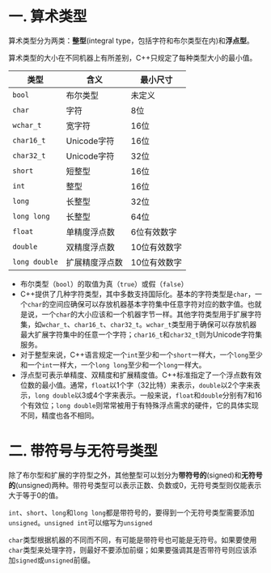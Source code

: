 # 一. 算术类型

算术类型分为两类：**整型**(integral type，包括字符和布尔类型在内)和**浮点型**。

算术类型的大小在不同机器上有所差别，C++只规定了每种类型大小的最小值。

| 类型          | 含义           | 最小尺寸     |
| ------------- | -------------- | ------------ |
| `bool`        | 布尔类型       | 未定义       |
| `char`        | 字符           | 8位          |
| `wchar_t`     | 宽字符         | 16位         |
| `char16_t`    | Unicode字符    | 16位         |
| `char32_t`    | Unicode字符    | 32位         |
| `short`       | 短整型         | 16位         |
| `int`         | 整型           | 16位         |
| `long`        | 长整型         | 32位         |
| `long long`   | 长整型         | 64位         |
| `float`       | 单精度浮点数   | 6位有效数字  |
| `double`      | 双精度浮点数   | 10位有效数字 |
| `long double` | 扩展精度浮点数 | 10位有效数字 |

- 布尔类型（`bool`）的取值为真（`true`）或假（`false`）
- C++提供了几种字符类型，其中多数支持国际化。基本的字符类型是`char`，一个`char`的空间应确保可以存放机器基本字符集中任意字符对应的数字值。也就是说，一个`char`的大小应该和一个机器字节一样。其他字符类型用于扩展字符集，如`wchar_t`、`char16_t`、`char32_t`。`wchar_t`类型用于确保可以存放机器最大扩展字符集中的任意一个字符；`char16_t`和`char32_t`则为Unicode字符集服务。
- 对于整型来说，C++语言规定一个`int`至少和一个`short`一样大，一个`long`至少和一个`int`一样大，一个`long long`至少和一个`long`一样大。
- 浮点型可表示单精度、双精度和扩展精度值。C++标准指定了一个浮点数有效位数的最小值。通常，`float`以1个字（32比特）来表示，`double`以2个字来表示，`long double`以3或4个字来表示。一般来说，`float`和`double`分别有7和16个有效位；`long double`则常常被用于有特殊浮点需求的硬件，它的具体实现不同，精度也各不相同。

# 二. 带符号与无符号类型

除了布尔型和扩展的字符型之外，其他整型可以划分为**带符号的**(signed)和**无符号的**(unsigned)两种。带符号类型可以表示正数、负数或0，无符号类型则仅能表示大于等于0的值。

`int`、`short`、`long`和`long long`都是带符号的，要得到一个无符号类型需要添加`unsigned`。`unsigned int`可以缩写为`unsigned`

`char`类型根据机器的不同而不同，有可能是带符号也可能是无符号。如果要使用`char`类型来处理字符，则最好不要添加前缀；如果要强调其是否带符号则应该添加`signed`或`unsigned`前缀。

